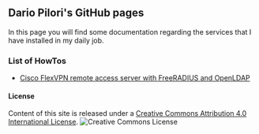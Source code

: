 ## Dario Pilori's GitHub pages

In this page you will find some documentation regarding the services that I have installed in my daily job.

### List of HowTos
* [Cisco FlexVPN remote access server with FreeRADIUS and OpenLDAP](vpn)

#### License
Content of this site is released under a [Creative Commons Attribution 4.0 International License](http://creativecommons.org/licenses/by/4.0/).
![Creative Commons License](https://i.creativecommons.org/l/by/4.0/88x31.png)
